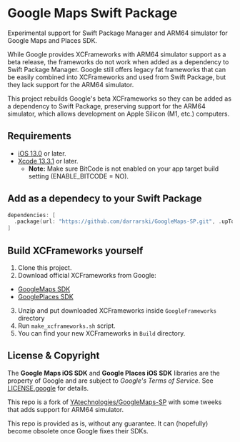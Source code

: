 # Google Maps Swift Package

Experimental support for Swift Package Manager and ARM64 simulator for Google Maps and Places SDK.

While Google provides XCFrameworks with ARM64 simulator support as a beta release, the frameworks do not work when added as a dependency to Swift Package Manager. Google still offers legacy fat frameworks that can be easily combined into XCFrameworks and used from Swift Package, but they lack support for the ARM64 simulator.

This project rebuilds Google's beta XCFrameworks so they can be added as a dependency to Swift Package, preserving support for the ARM64 simulator, which allows development on Apple Silicon (M1, etc.) computers.

## Requirements

* [iOS 13.0](https://wikipedia.org/wiki/IOS_13) or later.
* [Xcode 13.3.1](https://developer.apple.com/xcode) or later.
  * **Note:** Make sure BitCode is not enabled on your app target build setting (ENABLE_BITCODE = NO). 

## Add as a dependecy to your Swift Package

```swift
dependencies: [
  .package(url: "https://github.com/darrarski/GoogleMaps-SP.git", .upToNextMinor(from: "7.1.0"))
]
```

## Build XCFrameworks yourself

1. Clone this project.
2. Download official XCFrameworks from Google:
  - [GoogleMaps SDK](https://developers.google.com/maps/documentation/ios-sdk/config#install-the-xcframework)
  - [GooglePlaces SDK](https://developers.google.com/maps/documentation/places/ios-sdk/config#install-the-xcframework)
3. Unzip and put downloaded XCFrameworks inside `GoogleFrameworks` directory
4. Run `make_xcframeworks.sh` script.
5. You can find your new XCFrameworks in `Build` directory.

## License & Copyright

The **Google Maps iOS SDK** and **Google Places iOS SDK** libraries are the property of Google and are subject to *Google's Terms of Service*. See [LICENSE.google](LICENSE.google) for details.

This repo is a fork of [YAtechnologies/GoogleMaps-SP](https://github.com/YAtechnologies/GoogleMaps-SP) with some tweeks that adds support for ARM64 simulator.

This repo is provided as is, without any guarantee. It can (hopefully) become obsolete once Google fixes their SDKs.
